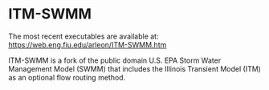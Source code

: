 # ITM-SWMM

The most recent executables are available at: https://web.eng.fiu.edu/arleon/ITM-SWMM.htm

ITM-SWMM is a fork of the public domain U.S. EPA Storm Water Management Model (SWMM) that includes the Illinois Transient Model (ITM) as an optional flow routing method. 
